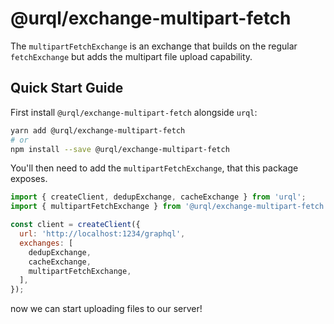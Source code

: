 # @urql/exchange-multipart-fetch

The `multipartFetchExchange` is an exchange that builds on the regular `fetchExchange`
but adds the multipart file upload capability.

## Quick Start Guide

First install `@urql/exchange-multipart-fetch` alongside `urql`:

```sh
yarn add @urql/exchange-multipart-fetch
# or
npm install --save @urql/exchange-multipart-fetch
```

You'll then need to add the `multipartFetchExchange`, that this package exposes.

```js
import { createClient, dedupExchange, cacheExchange } from 'urql';
import { multipartFetchExchange } from '@urql/exchange-multipart-fetch';

const client = createClient({
  url: 'http://localhost:1234/graphql',
  exchanges: [
    dedupExchange,
    cacheExchange,
    multipartFetchExchange,
  ],
});
```

now we can start uploading files to our server!
